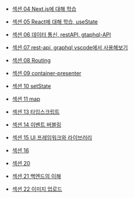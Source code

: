 - <a href="https://www.notion.so/Day-1-42b3ed03f2734a18aee255ef36fe7291?pvs=4"> 섹션 04 Next.js에 대해 학습
  </a>

- <a href="https://www.notion.so/Day2-2fca4990f4274c63b8aa56e01621731d?pvs=4">섹션 05 React에 대해 학습, useState
  </a>

- <a href="https://www.notion.so/Day3-7bc2e4a8d4bd40ceb4e7c3f1c85543f7?pvs=4">섹션 06 데이터 통신, restAPI, gtaphql-API
  </a>

- <a href="https://www.notion.so/Day4-a7e961b3c69b4d8f92e54f0d50aeecfb">섹션 07 rest-api, graphql vscode에서 사용해보기
  </a>

- <a href="https://www.notion.so/Day5-a72ea5f65148451dbdce15ca2ad3fdf6?pvs=4">섹션 08 Routing
  </a>

- <a href="https://www.notion.so/Day6-f9e4ba679fd74d609f17e61d19dd80a7?pvs=4">섹션 09 container-presenter

- <a href="https://www.notion.so/Day7-e478e40083df465bb6cb7cd956fff782?pvs=4">섹션 10 setState

- <a href="https://www.notion.so/Day8-4795d05d83fb4b33a4f89df400c193e8?pvs=4">섹션 11 map

- <a href="https://www.notion.so/Day10-6ebb0225472c4a65932911844a627bb4?pvs=4">섹션 13 타입스크립트

- <a href="https://www.notion.so/Day-11-b31c1eefe5154edb9b453aee04a05056?pvs=4">섹션 14 이벤트 버블링

- <a href="https://www.notion.so/Day12-8537f4804e51443fb88be202cb993304?pvs=4">섹션 15 UI 프레임워크와 라이브러리

- <a href="https://www.notion.so/Day13-31bdfadc4f9b4591b96221dfb1b8625c?pvs=4">섹션 16

- <a href="https://www.notion.so/Day16-d34158ee1d664df291bba0028a8eb04f?pvs=4">섹션 20

- <a href="https://www.notion.so/Day15-0dd719df241b48d29524152fddec5844?pvs=4">섹션 21 백엔드의 이해

- <a href="https://www.notion.so/Day18-0ab550f60c644d46a4451c9a5a03f1ec?pvs=4">섹션 22 이미지 업로드
